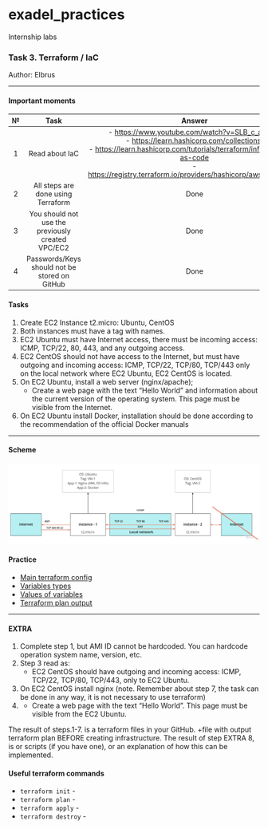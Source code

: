 # exadel_practices
Internship labs

### Task 3. Terraform / IaC
Author: Elbrus 

--- 

#### Important moments

| № 	| Task 	| Answer 	|
|:---:	|:---:	|:---:	|
| 1 	| Read about IaC 	| - https://www.youtube.com/watch?v=SLB_c_ayRMo<br>- https://learn.hashicorp.com/collections/<br>- https://learn.hashicorp.com/tutorials/terraform/infrastructure-as-code<br>- https://registry.terraform.io/providers/hashicorp/aws/latest/docs 	|
| 2 	| All steps are done using Terraform 	| Done 	|
| 3 	| You should not use the previously created VPC/EC2 	| Done 	|
| 4 	| Passwords/Keys should not be stored on GitHub 	| Done 	|

 
#### Tasks
1. Create EC2 Instance t2.micro: Ubuntu, CentOS
2. Both instances must have a tag with names. 
3. EC2 Ubuntu must have Internet access, there must be incoming access: ICMP, TCP/22, 80, 443, and any outgoing access. 
4. EC2 CentOS should not have access to the Internet, but must have outgoing and incoming access: ICMP, TCP/22, TCP/80, TCP/443 only on the local network where EC2 Ubuntu, EC2 CentOS is located. 
5. On EC2 Ubuntu, install a web server (nginx/apache);
   - Create a web page with the text “Hello World” and information about the current version of the operating system. This page must be visible from the Internet. 
6. On EC2 Ubuntu install Docker, installation should be done according to the recommendation of the official Docker manuals 

---

#### Scheme

![Scheme](./src/img2.jpg)

#### Practice

- [Main terraform config](./main.tf)
- [Variables types](./variables.tf)
- [Values of variables](./terraform.tfstate)
- [Terraform plan output]()
 
---

#### EXTRA
1. Complete  step 1, but AMI ID cannot be hardcoded. You can hardcode operation system name, version, etc. 
2. Step 3 read as: 
   - EC2 CentOS should have outgoing and incoming access: ICMP, TCP/22, TCP/80, TCP/443, only to EC2 Ubuntu. 
3. On EC2 CentOS install nginx (note. Remember about step 7, the task can be done in any way, it is not necessary to use terraform)
4. - Create a web page with the text “Hello World”. This page must be visible from the  EC2 Ubuntu.
 
The result of steps.1-7. is a terraform files in your GitHub. +file with output terraform plan BEFORE creating infrastructure.
The result of step EXTRA 8, is or scripts (if you have one), or an explanation of how this can be implemented.


#### Useful terraform commands

- `terraform init` - 
- `terraform plan` -
- `terraform apply` - 
- `terraform destroy` -  